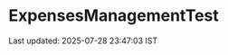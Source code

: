 # ExpensesManagementTest



















































































































Last updated: 2025-07-28 23:47:03 IST
